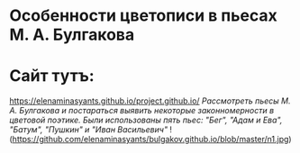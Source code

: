 # Особенности цветописи в пьесах М. А. Булгакова
# Сайт тутъ:
https://elenaminasyants.github.io/project.github.io/
*Рассмотреть пьесы М. А. Булгакова и постараться выявить некоторые законномерности в цветовой поэтике. Были использованы пять пьес:
"Бег", "Адам и Ева", "Батум", "Пушкин" и "Иван Васильевич"*
! (https://github.com/elenaminasyants/bulgakov.github.io/blob/master/n1.jpg)

